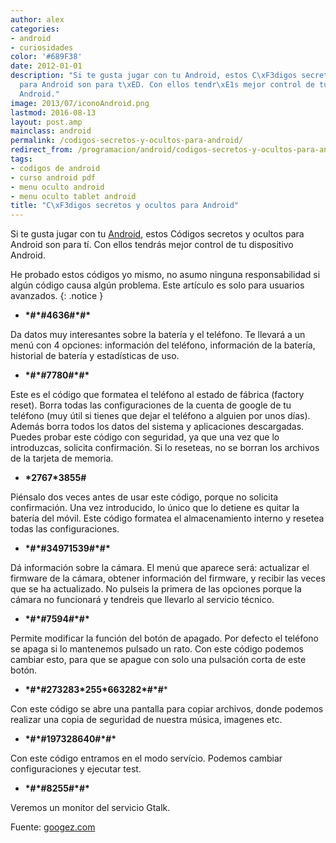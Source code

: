 ```yaml
---
author: alex
categories:
- android
- curiosidades
color: '#689F38'
date: 2012-01-01
description: "Si te gusta jugar con tu Android, estos C\xF3digos secretos y ocultos
  para Android son para t\xED. Con ellos tendr\xE1s mejor control de tu dispositivo
  Android."
image: 2013/07/iconoAndroid.png
lastmod: 2016-08-13
layout: post.amp
mainclass: android
permalink: /codigos-secretos-y-ocultos-para-android/
redirect_from: /programacion/android/codigos-secretos-y-ocultos-para-android/
tags:
- codigos de android
- curso android pdf
- menu oculto android
- menu oculto tablet android
title: "C\xF3digos secretos y ocultos para Android"
---
```


Si te gusta jugar con tu <a href="/curso-programacion-android/" title="Curso Android" target="_blank">Android</a>, estos Códigos secretos y ocultos para Android son para tí. Con ellos tendrás mejor control de tu dispositivo Android.

He probado estos códigos yo mismo, no asumo ninguna responsabilidad si algún código causa algún problema. Este artículo es solo para usuarios avanzados.
{: .notice }

<!--more--><!--ad-->

- **\*#\*#4636#\*#\***

Da datos muy interesantes sobre la batería y el teléfono. Te llevará a un menú con 4 opciones: información del teléfono, información de la batería, historial de batería y estadísticas de uso.

- **\*#\*#7780#\*#\***

Este es el código que formatea el teléfono al estado de fábrica (factory reset). Borra todas las configuraciones de la cuenta de google de tu teléfono (muy útil si tienes que dejar el teléfono a alguien por unos días). Además borra todos los datos del sistema y aplicaciones descargadas. Puedes probar este código con seguridad, ya que una vez que lo introduzcas, solicita confirmación. Si lo reseteas, no se borran los archivos de la tarjeta de memoria.

- **\*2767\*3855#**

Piénsalo dos veces antes de usar este código, porque no solicita confirmación. Una vez introducido, lo único que lo detiene es quitar la batería del móvil. Este código formatea el almacenamiento interno y resetea todas las configuraciones.

- **\*#\*#34971539#\*#\***

Dá información sobre la cámara. El menú que aparece será: actualizar el firmware de la cámara, obtener información del firmware, y recibir las veces que se ha actualizado. No pulseis la primera de las opciones porque la cámara no funcionará y tendreis que llevarlo al servicio técnico.

- **\*#\*#7594#\*#\***

Permite modificar la función del botón de apagado. Por defecto el teléfono se apaga si lo mantenemos pulsado un rato. Con este código podemos cambiar esto, para que se apague con solo una pulsación corta de este botón.

- **\*#\*#273283\*255\*663282\*#\*#***

Con este código se abre una pantalla para copiar archivos, donde podemos realizar una copia de seguridad de nuestra música, imagenes etc.

- **\*#\*#197328640#\*#\***

Con este código entramos en el modo servício. Podemos cambiar configuraciones y ejecutar test.

- **\*#\*#8255#\*#\***

Veremos un monitor del servicio Gtalk.

Fuente: <a target="_blank" href="http://www.googez.com/2012/01/secret-and-hidden-codes-for-android/">googez.com</a>
